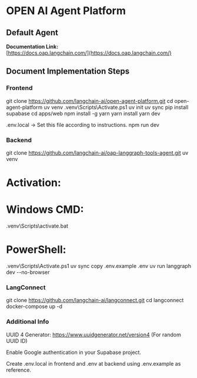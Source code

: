 # OPEN AI Agent Platform

## Default Agent

**Documentation Link:**  
[https://docs.oap.langchain.com/](https://docs.oap.langchain.com/)

## Document Implementation Steps

### **Frontend**

git clone https://github.com/langchain-ai/open-agent-platform.git
cd open-agent-platform
uv venv
.venv\Scripts\Activate.ps1
uv init
uv sync
pip install supabase
cd apps/web
npm install -g yarn
yarn install
yarn dev

.env.local → Set this file according to instructions.
npm run dev

### **Backend**

git clone https://github.com/langchain-ai/oap-langgraph-tools-agent.git
uv venv

# Activation:

# Windows CMD:

.venv\Scripts\activate.bat

# PowerShell:

.venv\Scripts\Activate.ps1
uv sync
copy .env.example .env
uv run langgraph dev --no-browser

### **LangConnect**

git clone https://github.com/langchain-ai/langconnect.git
cd langconnect
docker-compose up -d

### **Additional Info**

UUID 4 Generator: https://www.uuidgenerator.net/version4 (For random UUID ID)

Enable Google authentication in your Supabase project.

Create .env.local in frontend and .env at backend using .env.example as reference.
